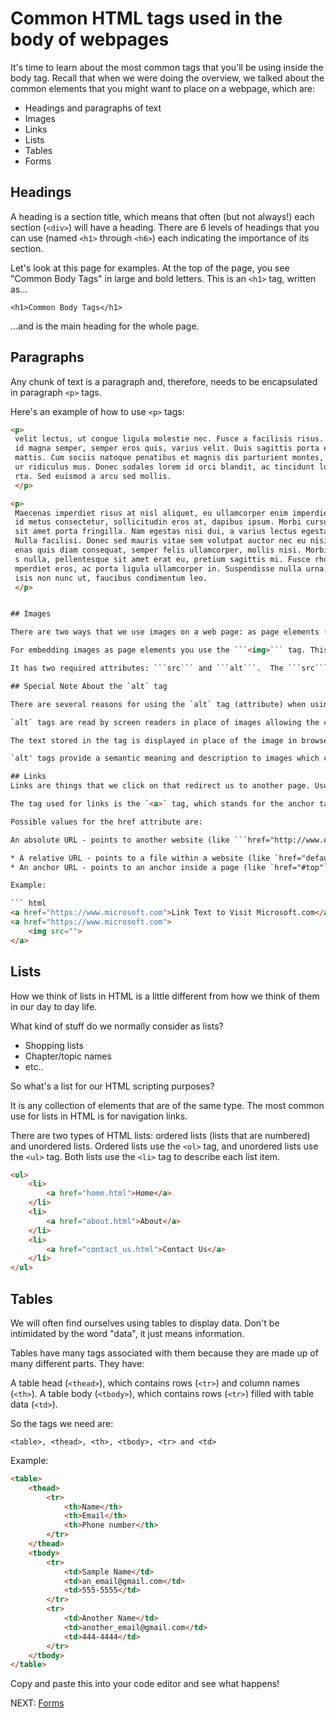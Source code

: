 # Common HTML tags used in the body of webpages

It's time to learn about the most common tags that you'll be using inside the body tag. Recall that when we were doing the overview, we talked about the common elements that you might want to place on a webpage, which are:

* Headings and paragraphs of text
* Images
* Links
* Lists
* Tables
* Forms

## Headings

A heading is a section title, which means that often (but not always!) each section (```<div>```) will have a heading. There are 6 levels of headings that you can use (named ```<h1>``` through ```<h6>```) each indicating the importance of its section.

Let's look at this page for examples. At the top of the page, you see "Common Body Tags" in large and bold letters. This is an ```<h1>``` tag, written as...

```<h1>Common Body Tags</h1>```

...and is the main heading for the whole page.

## Paragraphs

Any chunk of text is a paragraph and, therefore, needs to be encapsulated in paragraph ```<p>``` tags.

Here's an example of how to use ```<p>``` tags:

``` html
<p>
 velit lectus, ut congue ligula molestie nec. Fusce a facilisis risus. Nullam
 id magna semper, semper eros quis, varius velit. Duis sagittis porta enim ac
 mattis. Cum sociis natoque penatibus et magnis dis parturient montes, nascet
 ur ridiculus mus. Donec sodales lorem id orci blandit, ac tincidunt lorem po
 rta. Sed euismod a arcu sed mollis.
 </p>

<p>
 Maecenas imperdiet risus at nisl aliquet, eu ullamcorper enim imperdiet. Sed
 id metus consectetur, sollicitudin eros at, dapibus ipsum. Morbi cursus nibh
 sit amet porta fringilla. Nam egestas nisi dui, a varius lectus egestas non.
 Nulla facilisi. Donec sed mauris vitae sem volutpat auctor nec eu nisi. Maec
 enas quis diam consequat, semper felis ullamcorper, mollis nisi. Morbi turpi
 s nulla, pellentesque sit amet erat eu, pretium sagittis mi. Fusce rhoncus i
 mperdiet eros, ac porta ligula ullamcorper in. Suspendisse nulla urna, facil
 isis non nunc ut, faucibus condimentum leo.
 </p>


## Images

There are two ways that we use images on a web page: as page elements (such as album art on your favorite music sharing site, or the photos in your LinkedIn feed), or as background images (this is covered in CSS section).

For embedding images as page elements you use the ```<img>``` tag. This tag is special and does not require a closing tag like other tags. It's considered a "self-closing tag". ```<img src="[location of the image goes here]" alt="[This is a description of the image]">```

It has two required attributes: ```src``` and ```alt```.  The ```src``` attribute stands for source. This is the link to where the image is residing. The alt attribute stands for alternate. This is a few words of text to describe the image, in case it fails to load. This text will show up where the image should be in case the image fails to load.

## Special Note About the `alt` tag

There are several reasons for using the `alt` tag (attribute) when using images in your webpages. Using the tag with your images is required to make your website 508 compliant, the US government's laws about providing accessibility to disabled people. It's also important to mention that using `alt` tags is considered best practices for SEO so that search engines can know something about the images in our content.

`alt` tags are read by screen readers in place of images allowing the content and function of the image to be accessible to those with visual or certain cognitive disabilities.

The text stored in the tag is displayed in place of the image in browsers if the image file is not loaded or when the user has chosen not to view images.

`alt' tags provide a semantic meaning and description to images which can be read by search engines or be used to later determine the content of the image from page context alone.

## Links
Links are things that we click on that redirect us to another page. Usually, links are in text format, but you can also use an image as a link.

The tag used for links is the `<a>` tag, which stands for the anchor tag. Similar to images, links also need to have an attribute that tells the browser where the link is pointing. For links, this is called the href attribute.

Possible values for the href attribute are:

An absolute URL - points to another website (like ```href="http://www.example.com/default.html"```)

* A relative URL - points to a file within a website (like `href="default.html"`)
* An anchor URL - points to an anchor inside a page (like `href="#top"`)

Example:

``` html
<a href="https://www.microsoft.com">Link Text to Visit Microsoft.com</a>
<a href="https://www.microsoft.com">
    <img src="">
</a>
```

## Lists

How we think of lists in HTML is a little different from how we think of them in our day to day life.

What kind of stuff do we normally consider as lists?

* Shopping lists
* Chapter/topic names
* etc..

So what's a list for our HTML scripting purposes?

It is any collection of elements that are of the same type. The most common use for lists in HTML is for navigation links.

There are two types of HTML lists: ordered lists (lists that are numbered) and unordered lists. Ordered lists use the `<ol>` tag, and unordered lists use the `<ul>` tag. Both lists use the `<li>` tag to describe each list item.

``` html
<ul>
    <li>
        <a href="home.html">Home</a>
    </li>
    <li>
        <a href="about.html">About</a>
    </li>
    <li>
        <a href="contact_us.html">Contact Us</a>
    </li>
</ul>
```

## Tables

We will often find ourselves using tables to display data. Don't be intimidated by the word "data", it just means information.

Tables have many tags associated with them because they are made up of many different parts. They have:

A table head (```<thead>```), which contains rows (```<tr>```) and column names (```<th>```).
A table body (```<tbody>```), which contains rows (```<tr>```) filled with table data (```<td>```).

So the tags we need are:

```<table>, <thead>, <th>, <tbody>, <tr> and <td>```

Example:

``` html
<table>
    <thead>
        <tr>
            <th>Name</th>
            <th>Email</th>
            <th>Phone number</th>
        </tr>
    </thead>
    <tbody>
        <tr>
            <td>Sample Name</td>
            <td>an_email@gmail.com</td>
            <td>555-5555</td>
        </tr>
        <tr>
            <td>Another Name</td>
            <td>another_email@gmail.com</td>
            <td>444-4444</td>
        </tr>
    </tbody>
</table>
```

Copy and paste this into your code editor and see what happens!

NEXT: [Forms](./forms.md)
